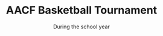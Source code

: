---
title: "AACF Basketball Tournament"
category: "Events"
description: "Located in Southern California, the AACF Basketball Tournament is an annual weekend gathering of SoCal AACFs for fellowship and friendly competition. This event is a great way to connect with other students from other campuses as well as play some fun basketball games."
location: "San Luis Obispo"
date: "During the school year"
gif: "../../images/events/bball.gif"
img: "../../images/events/tourney.jpg"
link: ""
---
